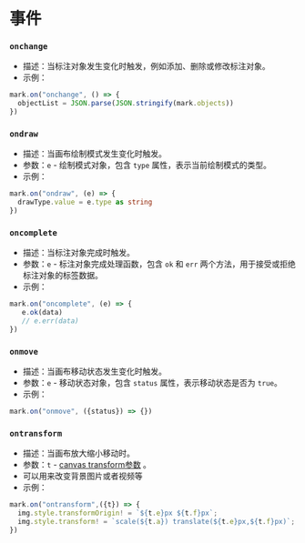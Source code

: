 # 事件


### `onchange`
- 描述：当标注对象发生变化时触发，例如添加、删除或修改标注对象。
- 示例：
```typescript
mark.on("onchange", () => {
  objectList = JSON.parse(JSON.stringify(mark.objects))
})
```

### `ondraw`
- 描述：当画布绘制模式发生变化时触发。
- 参数：`e` - 绘制模式对象，包含 `type` 属性，表示当前绘制模式的类型。
- 示例：
```typescript
mark.on("ondraw", (e) => {
  drawType.value = e.type as string
})
```

### `oncomplete`
- 描述：当标注对象完成时触发。
- 参数：`e` - 标注对象完成处理函数，包含 `ok` 和 `err` 两个方法，用于接受或拒绝标注对象的标签数据。
- 示例：
```typescript
mark.on("oncomplete", (e) => {
   e.ok(data)
   // e.err(data)
})
```


### `onmove`
- 描述：当画布移动状态发生变化时触发。
- 参数：`e` - 移动状态对象，包含 `status` 属性，表示移动状态是否为 `true`。
- 示例：
```typescript
mark.on("onmove", ({status}) => {})
```

### `ontransform`
- 描述：当画布放大缩小移动时。
- 参数：`t` - [canvas transform参数](https://developer.mozilla.org/en-US/docs/Web/API/CanvasRenderingContext2D/transform ) 。
- 可以用来改变背景图片或者视频等
- 示例：
```typescript
mark.on("ontransform",({t}) => {
  img.style.transformOrigin! = `${t.e}px ${t.f}px`;
  img.style.transform! = `scale(${t.a}) translate(${t.e}px,${t.f}px)`;
})
```
